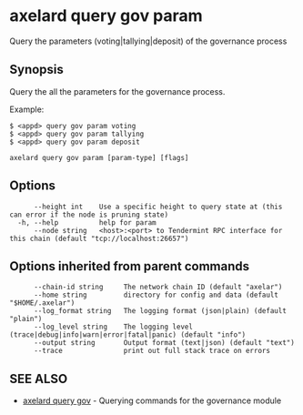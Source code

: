 # axelard query gov param

Query the parameters (voting|tallying|deposit) of the governance process

## Synopsis

Query the all the parameters for the governance process.

Example:

```
$ <appd> query gov param voting
$ <appd> query gov param tallying
$ <appd> query gov param deposit
```

```
axelard query gov param [param-type] [flags]
```

## Options

```
      --height int    Use a specific height to query state at (this can error if the node is pruning state)
  -h, --help          help for param
      --node string   <host>:<port> to Tendermint RPC interface for this chain (default "tcp://localhost:26657")
```

## Options inherited from parent commands

```
      --chain-id string     The network chain ID (default "axelar")
      --home string         directory for config and data (default "$HOME/.axelar")
      --log_format string   The logging format (json|plain) (default "plain")
      --log_level string    The logging level (trace|debug|info|warn|error|fatal|panic) (default "info")
      --output string       Output format (text|json) (default "text")
      --trace               print out full stack trace on errors
```

## SEE ALSO

- [axelard query gov](/cli-docs/v0_27_0/axelard_query_gov) - Querying commands for the governance module
